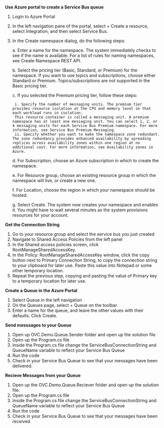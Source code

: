 <b>Use Azure portal to create a Service Bus queue</b>
1. Login to Azure Portal 

2. In the left navigation pane of the portal, select + Create a resource, select Integration, and then select Service Bus.

3. In the Create namespace dialog, do the following steps:

	a. Enter a name for the namespace. The system immediately checks to see if the name is available. For a list of rules for naming namespaces, see Create Namespace REST API.

	b. Select the pricing tier (Basic, Standard, or Premium) for the namespace. If you want to use topics and subscriptions, choose either Standard or Premium. Topics/subscriptions are not supported in the Basic pricing tier.

	c. If you selected the Premium pricing tier, follow these steps:
	
		i. Specify the number of messaging units. The premium tier provides resource isolation at the CPU and memory level so that each workload runs in isolation. 
		This resource container is called a messaging unit. A premium namespace has at least one messaging unit. You can select 1, 2, or 4 messaging units for each Service Bus Premium namespace. For more information, see Service Bus Premium Messaging.
		ii. Specify whether you want to make the namespace zone redundant. The zone redundancy provides enhanced availability by spreading replicas across availability zones within one region at no additional cost. For more information, see Availability zones in Azure.

	d. For Subscription, choose an Azure subscription in which to create the namespace.

	e. For Resource group, choose an existing resource group in which the namespace will live, or create a new one.

	f. For Location, choose the region in which your namespace should be hosted.

	g. Select Create. The system now creates your namespace and enables it. You might have to wait several minutes as the system provisions resources for your account.
	
<b>Get the Connection String</b>
1. Go to your resource group and select the service bus you just created 
2. Navigate to Shared Access Policies from the left panel 
3. In the Shared access policies screen, click RootManageSharedAccessKey.
4. In the Policy: RootManageSharedAccessKey window, click the copy button next to Primary Connection String, to copy the connection string to your clipboard for later use. Paste this value into Notepad or some other temporary location.
5. Repeat the previous step, copying and pasting the value of Primary key to a temporary location for later use.

<b>Create a Queue in the Azure Portal</b>
1. Select Queue in the left navigation 
2. On the Queues page, select + Queue on the toolbar.
3. Enter a name for the queue, and leave the other values with their defaults. Click Create. 

<b>Send messsages to your Queue</b>
1. Open up OVC.Demo.Queue.Sender folder and open up the solution file 
2. Open up the Program.cs file
3. Inside the Program.cs file change the ServiceBusConnectionString and QueueName variable to reflect your Service Bus Queue
4. Run the code 
5. Check in your Service Bus Queue to see that your messages have been delivered. 

<b> Recieve Messages from your Queue</b>
1. Open up the OVC.Demo.Queue.Reciever folder and open up the solution file. 
2. Open up the Program.cs file
3. Inside the Program.cs file change the ServiceBusConnectionString and QueueName variable to reflect your Service Bus Queue
4. Run the code 
5. Check in your Service Bus Queue to see that your messages have been received.
